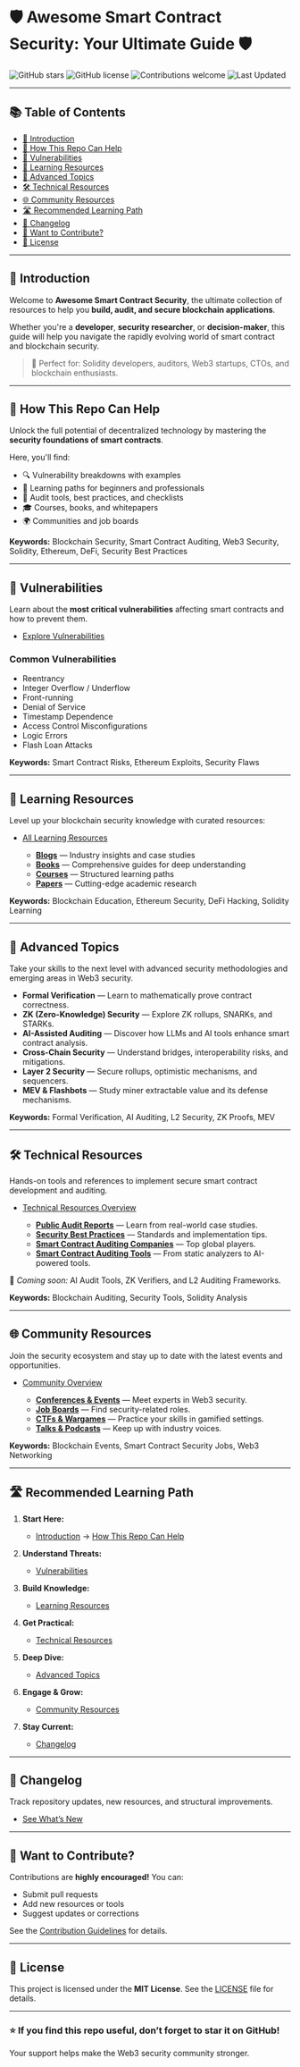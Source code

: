 # 🛡️ Awesome Smart Contract Security: Your Ultimate Guide 🛡️

![GitHub stars](https://img.shields.io/github/stars/devnova777/Awesome-Smart-Contract-Security?style=for-the-badge)
![GitHub license](https://img.shields.io/github/license/devnova777/Awesome-Smart-Contract-Security?style=for-the-badge)
![Contributions welcome](https://img.shields.io/badge/contributions-welcome-brightgreen?style=for-the-badge)
![Last Updated](https://img.shields.io/github/last-commit/devnova777/Awesome-Smart-Contract-Security?style=for-the-badge)

---

## 📚 Table of Contents

* [🎯 Introduction](#-introduction)
* [🤝 How This Repo Can Help](#-how-this-repo-can-help)
* [🐛 Vulnerabilities](#-vulnerabilities)
* [📖 Learning Resources](#-learning-resources)
* [🧠 Advanced Topics](#-advanced-topics)
* [🛠️ Technical Resources](#-technical-resources)
* [🌐 Community Resources](#-community-resources)
* [🛣️ Recommended Learning Path](#-recommended-learning-path)
* [📜 Changelog](#-changelog)
* [🙏 Want to Contribute?](#-want-to-contribute)
* [📝 License](#-license)

---

## 🎯 Introduction

Welcome to **Awesome Smart Contract Security**, the ultimate collection of resources to help you **build, audit, and secure blockchain applications**.

Whether you're a **developer**, **security researcher**, or **decision-maker**, this guide will help you navigate the rapidly evolving world of smart contract and blockchain security.

> 🧩 Perfect for: Solidity developers, auditors, Web3 startups, CTOs, and blockchain enthusiasts.

---

## 🤝 How This Repo Can Help

Unlock the full potential of decentralized technology by mastering the **security foundations of smart contracts**.

Here, you'll find:

* 🔍 Vulnerability breakdowns with examples
* 📘 Learning paths for beginners and professionals
* 🧰 Audit tools, best practices, and checklists
* 🎓 Courses, books, and whitepapers
* 🌍 Communities and job boards

**Keywords:** Blockchain Security, Smart Contract Auditing, Web3 Security, Solidity, Ethereum, DeFi, Security Best Practices

---

## 🐛 Vulnerabilities

Learn about the **most critical vulnerabilities** affecting smart contracts and how to prevent them.

* [Explore Vulnerabilities](./Vulnerabilities/README.md)

### Common Vulnerabilities

* Reentrancy
* Integer Overflow / Underflow
* Front-running
* Denial of Service
* Timestamp Dependence
* Access Control Misconfigurations
* Logic Errors
* Flash Loan Attacks

**Keywords:** Smart Contract Risks, Ethereum Exploits, Security Flaws

---

## 📖 Learning Resources

Level up your blockchain security knowledge with curated resources:

* [All Learning Resources](./Learning_Resources/README.md)

  * **[Blogs](./Learning_Resources/Blogs.md)** — Industry insights and case studies
  * **[Books](./Learning_Resources/Books.md)** — Comprehensive guides for deep understanding
  * **[Courses](./Learning_Resources/Courses.md)** — Structured learning paths
  * **[Papers](./Learning_Resources/Papers.md)** — Cutting-edge academic research

**Keywords:** Blockchain Education, Ethereum Security, DeFi Hacking, Solidity Learning

---

## 🧠 Advanced Topics

Take your skills to the next level with advanced security methodologies and emerging areas in Web3 security.

* **Formal Verification** — Learn to mathematically prove contract correctness.
* **ZK (Zero-Knowledge) Security** — Explore ZK rollups, SNARKs, and STARKs.
* **AI-Assisted Auditing** — Discover how LLMs and AI tools enhance smart contract analysis.
* **Cross-Chain Security** — Understand bridges, interoperability risks, and mitigations.
* **Layer 2 Security** — Secure rollups, optimistic mechanisms, and sequencers.
* **MEV & Flashbots** — Study miner extractable value and its defense mechanisms.

**Keywords:** Formal Verification, AI Auditing, L2 Security, ZK Proofs, MEV

---

## 🛠️ Technical Resources

Hands-on tools and references to implement secure smart contract development and auditing.

* [Technical Resources Overview](./Technical_Resources/README.md)

  * **[Public Audit Reports](./Technical_Resources/Public_Audit_Reports.md)** — Learn from real-world case studies.
  * **[Security Best Practices](./Technical_Resources/Security_Best_Practices.md)** — Standards and implementation tips.
  * **[Smart Contract Auditing Companies](./Technical_Resources/Smart_Contract_Auditing_Companies.md)** — Top global players.
  * **[Smart Contract Auditing Tools](./Technical_Resources/Smart_Contract_Auditing_Tools.md)** — From static analyzers to AI-powered tools.

🧩 *Coming soon:* AI Audit Tools, ZK Verifiers, and L2 Auditing Frameworks.

**Keywords:** Blockchain Auditing, Security Tools, Solidity Analysis

---

## 🌐 Community Resources

Join the security ecosystem and stay up to date with the latest events and opportunities.

* [Community Overview](./Community/README.md)

  * **[Conferences & Events](./Community/Conferences_Events.md)** — Meet experts in Web3 security.
  * **[Job Boards](./Community/Job_Boards.md)** — Find security-related roles.
  * **[CTFs & Wargames](./Community/CTFs_Wargames.md)** — Practice your skills in gamified settings.
  * **[Talks & Podcasts](./Community/Talks_Podcasts.md)** — Keep up with industry voices.

**Keywords:** Blockchain Events, Smart Contract Security Jobs, Web3 Networking

---

## 🛣️ Recommended Learning Path

1. **Start Here:**

   * [Introduction](#-introduction) → [How This Repo Can Help](#-how-this-repo-can-help)

2. **Understand Threats:**

   * [Vulnerabilities](./Vulnerabilities/README.md)

3. **Build Knowledge:**

   * [Learning Resources](./Learning_Resources/README.md)

4. **Get Practical:**

   * [Technical Resources](./Technical_Resources/README.md)

5. **Deep Dive:**

   * [Advanced Topics](#-advanced-topics)

6. **Engage & Grow:**

   * [Community Resources](./Community/README.md)

7. **Stay Current:**

   * [Changelog](./Changelog/README.md)

---

## 📜 Changelog

Track repository updates, new resources, and structural improvements.

* [See What’s New](./Changelog/README.md)

---

## 🙏 Want to Contribute?

Contributions are **highly encouraged!**
You can:

* Submit pull requests
* Add new resources or tools
* Suggest updates or corrections

See the [Contribution Guidelines](./CONTRIBUTING.md) for details.

---

## 📝 License

This project is licensed under the **MIT License**.
See the [LICENSE](./LICENSE) file for details.

---

### ⭐ If you find this repo useful, don’t forget to star it on GitHub!

Your support helps make the Web3 security community stronger.

